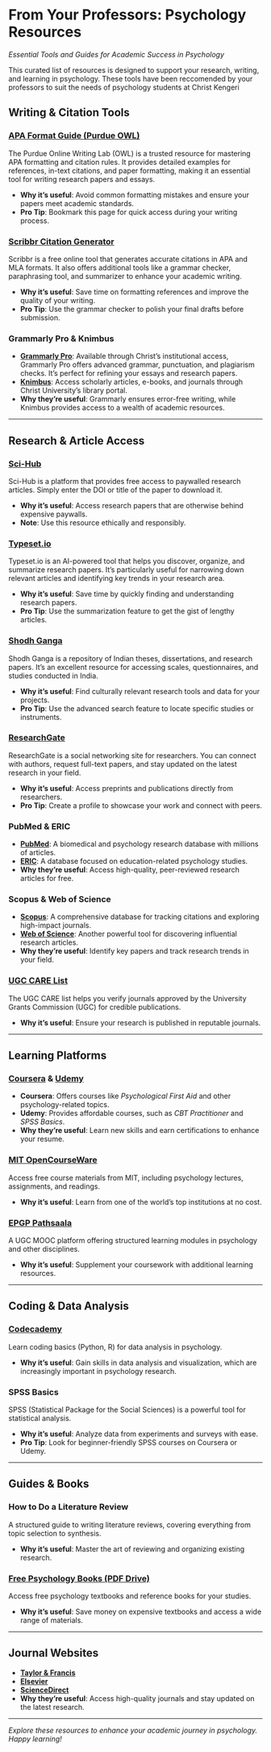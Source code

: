 # From Your Professors: Psychology Resources  
*Essential Tools and Guides for Academic Success in Psychology*  

This curated list of resources is designed to support your research, writing, and learning in psychology. These tools have been reccomended by your professors to suit the needs of psychology students at Christ Kengeri


## **Writing & Citation Tools**  

### **[APA Format Guide (Purdue OWL)](http://purdue.edu/owl/research_and_citation/apa_style/apa_formatting_and_style_guide/index.html)**  
The Purdue Online Writing Lab (OWL) is a trusted resource for mastering APA formatting and citation rules. It provides detailed examples for references, in-text citations, and paper formatting, making it an essential tool for writing research papers and essays.  
- **Why it’s useful**: Avoid common formatting mistakes and ensure your papers meet academic standards.  
- **Pro Tip**: Bookmark this page for quick access during your writing process.  

### **[Scribbr Citation Generator](https://www.scribbr.com/citation/generator/)**  
Scribbr is a free online tool that generates accurate citations in APA and MLA formats. It also offers additional tools like a grammar checker, paraphrasing tool, and summarizer to enhance your academic writing.  
- **Why it’s useful**: Save time on formatting references and improve the quality of your writing.  
- **Pro Tip**: Use the grammar checker to polish your final drafts before submission.  

### **Grammarly Pro & Knimbus**  
- **[Grammarly Pro](https://www.grammarly.com/)**: Available through Christ’s institutional access, Grammarly Pro offers advanced grammar, punctuation, and plagiarism checks. It’s perfect for refining your essays and research papers.  
- **[Knimbus](https://christuniversity.in)**: Access scholarly articles, e-books, and journals through Christ University’s library portal.  
- **Why they’re useful**: Grammarly ensures error-free writing, while Knimbus provides access to a wealth of academic resources.  

---

## **Research & Article Access**  

### **[Sci-Hub](https://sci-hub.se/)**  
Sci-Hub is a platform that provides free access to paywalled research articles. Simply enter the DOI or title of the paper to download it.  
- **Why it’s useful**: Access research papers that are otherwise behind expensive paywalls.  
- **Note**: Use this resource ethically and responsibly.  

### **[Typeset.io](https://typeset.io/)**  
Typeset.io is an AI-powered tool that helps you discover, organize, and summarize research papers. It’s particularly useful for narrowing down relevant articles and identifying key trends in your research area.  
- **Why it’s useful**: Save time by quickly finding and understanding research papers.  
- **Pro Tip**: Use the summarization feature to get the gist of lengthy articles.  

### **[Shodh Ganga](https://shodhganga.inflibnet.ac.in/)**  
Shodh Ganga is a repository of Indian theses, dissertations, and research papers. It’s an excellent resource for accessing scales, questionnaires, and studies conducted in India.  
- **Why it’s useful**: Find culturally relevant research tools and data for your projects.  
- **Pro Tip**: Use the advanced search feature to locate specific studies or instruments.  

### **[ResearchGate](https://www.researchgate.net/)**  
ResearchGate is a social networking site for researchers. You can connect with authors, request full-text papers, and stay updated on the latest research in your field.  
- **Why it’s useful**: Access preprints and publications directly from researchers.  
- **Pro Tip**: Create a profile to showcase your work and connect with peers.  

### **PubMed & ERIC**  
- **[PubMed](https://pubmed.ncbi.nlm.nih.gov/)**: A biomedical and psychology research database with millions of articles.  
- **[ERIC](https://eric.ed.gov/)**: A database focused on education-related psychology studies.  
- **Why they’re useful**: Access high-quality, peer-reviewed research articles for free.  

### **Scopus & Web of Science**  
- **[Scopus](https://www.scopus.com/)**: A comprehensive database for tracking citations and exploring high-impact journals.  
- **[Web of Science](https://mjl.clarivate.com/)**: Another powerful tool for discovering influential research articles.  
- **Why they’re useful**: Identify key papers and track research trends in your field.  

### **[UGC CARE List](https://ugccare.unipune.ac.in/Apps1/User/Web/SearchJournal)**  
The UGC CARE list helps you verify journals approved by the University Grants Commission (UGC) for credible publications.  
- **Why it’s useful**: Ensure your research is published in reputable journals.  

---

## **Learning Platforms**  

### **[Coursera](https://www.coursera.org/)** & **[Udemy](https://www.udemy.com/)**  
- **Coursera**: Offers courses like *Psychological First Aid* and other psychology-related topics.  
- **Udemy**: Provides affordable courses, such as *CBT Practitioner* and *SPSS Basics*.  
- **Why they’re useful**: Learn new skills and earn certifications to enhance your resume.  

### **[MIT OpenCourseWare](https://ocw.mit.edu/)**  
Access free course materials from MIT, including psychology lectures, assignments, and readings.  
- **Why it’s useful**: Learn from one of the world’s top institutions at no cost.  

### **[EPGP Pathsaala](https://epgp.inflibnet.ac.in/)**  
A UGC MOOC platform offering structured learning modules in psychology and other disciplines.  
- **Why it’s useful**: Supplement your coursework with additional learning resources.  

---

## **Coding & Data Analysis**  

### **[Codecademy](https://www.codecademy.com/)**  
Learn coding basics (Python, R) for data analysis in psychology.  
- **Why it’s useful**: Gain skills in data analysis and visualization, which are increasingly important in psychology research.  

### **SPSS Basics**  
SPSS (Statistical Package for the Social Sciences) is a powerful tool for statistical analysis.  
- **Why it’s useful**: Analyze data from experiments and surveys with ease.  
- **Pro Tip**: Look for beginner-friendly SPSS courses on Coursera or Udemy.  

---

## **Guides & Books**  

### **How to Do a Literature Review**  
A structured guide to writing literature reviews, covering everything from topic selection to synthesis.  
- **Why it’s useful**: Master the art of reviewing and organizing existing research.  

### **[Free Psychology Books (PDF Drive)](https://www.pdfdrive.to/)**  
Access free psychology textbooks and reference books for your studies.  
- **Why it’s useful**: Save money on expensive textbooks and access a wide range of materials.  

---

## **Journal Websites**  
- **[Taylor & Francis](https://www.tandfonline.com/openaccess/openjournals)**  
- **[Elsevier](https://www.elsevier.com/)**  
- **[ScienceDirect](https://www.sciencedirect.com/)**  
- **Why they’re useful**: Access high-quality journals and stay updated on the latest research.  

---

*Explore these resources to enhance your academic journey in psychology. Happy learning!*